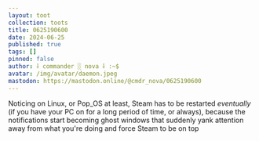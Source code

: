 ```yaml
---
layout: toot
collection: toots
title: 0625190600
date: 2024-06-25
published: true
tags: []
pinned: false
author: ⸸ commander ░ nova ⸸ :~$
avatar: /img/avatar/daemon.jpeg
mastodon: https://mastodon.online/@cmdr_nova/0625190600
---
```


Noticing on Linux, or Pop_OS at least, Steam has to be restarted _eventually_ (if you have your PC on for a long period of time, or always), because the notifications start becoming ghost windows that suddenly yank attention away from what you're doing and force Steam to be on top
